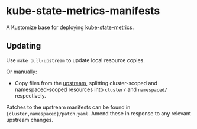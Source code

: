 # kube-state-metrics-manifests

A Kustomize base for deploying
[kube-state-metrics](https://github.com/kubernetes/kube-state-metrics).

## Updating


Use `make pull-upstream` to update local resource copies.

Or manually: 

- Copy files from the
  [upstream](https://github.com/kubernetes/kube-state-metrics/tree/master/examples/standard),
  splitting cluster-scoped and namespaced-scoped resources into `cluster/` and
  `namespaced/` respectively.

Patches to the upstream manifests can be found in
`{cluster,namespaced}/patch.yaml`. Amend these in response to any relevant
upstream changes.
